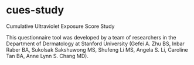 # cues-study
Cumulative Ultraviolet Exposure Score Study

This questionnaire tool was developed by a team of researchers in the Department of Dermatology at Stanford University (Gefei A. Zhu BS, Inbar Raber BA, Sukolsak Sakshuwong MS, Shufeng Li MS, Angela S. Li, Caroline Tan BA, Anne Lynn S. Chang MD).

